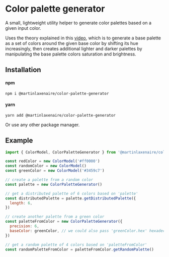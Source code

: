 # Color palette generator

A small, lightweight utility helper to generate color palettes based on a given input color.

Uses the theory explained in this [video](https://www.youtube.com/watch?v=u5AnzLg1HxY), which is to generate a base palette as a set of colors around the given base color by shifting its hue increasingly, then creates additional lighter and darker palettes by manipulating the base palette colors saturation and brightness.

## Installation

#### npm

```
npm i @martinlaxenaire/color-palette-generator
```

#### yarn

```
yarn add @martinlaxenaire/color-palette-generator
```

Or use any other package manager.

## Example

```javascript
import { ColorModel, ColorPaletteGenerator } from '@martinlaxenaire/color-palette-generator'

const redColor = new ColorModel('#ff0000')
const randomColor = new ColorModel()
const greenColor = new ColorModel('#3459c7')

// create a palette from a random color
const palette = new ColorPaletteGenerator()

// get a distributed palette of 6 colors based on 'palette'
const distributedPalette = palette.getDistributedPalette({
  length: 6,
})

// create another palette from a green color
const paletteFromColor = new ColorPaletteGenerator({
  precision: 6,
  baseColor: greenColor, // we could also pass 'greenColor.hex' hexadecimal representation
})

// get a random palette of 4 colors based on 'paletteFromColor'
const randomPaletteFromColor = paletteFromColor.getRandomPalette()
```
